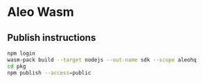 # Aleo Wasm

## Publish instructions

```bash
npm login
wasm-pack build --target nodejs --out-name sdk --scope aleohq
cd pkg
npm publish --access=public
```
